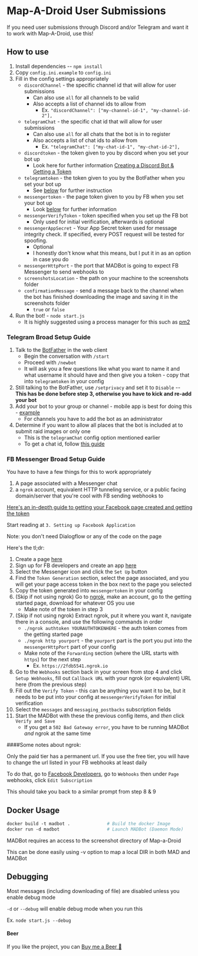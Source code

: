 # Map-A-Droid User Submissions

If you need user submissions through Discord and/or Telegram and want it to work with Map-A-Droid, use this!

## How to use
1. Install dependencies -- `npm install`
2. Copy `config.ini.example` to `config.ini`
3. Fill in the config settings appropriately
    * `discordChannel` - the specific channel id that will allow for user submissions
        * Can also use `all` for all channels to be valid
        * Also accepts a list of channel ids to allow from
            * Ex. `"discordChannel": ["my-channel-id-1", "my-channel-id-2"],`
    * `telegramChat` - the specific chat id that will allow for user submissions
        * Can also use `all` for all chats that the bot is in to register
        * Also accepts a list of chat ids to allow from
            * Ex. `"telegramChat": ["my-chat-id-1", "my-chat-id-2"],`
    * `discordtoken` - the token given to you by discord when you set your bot up
        * Look here for further information [Creating a Discord Bot & Getting a Token](
        https://github.com/reactiflux/discord-irc/wiki/Creating-a-discord-bot-&-getting-a-token)
    * `telegramtoken` - the token given to you by the BotFather when you set your bot up
        * See [below](###telegram-broad-setup-guide) for further instruction
    * `messengertoken` - the page token given to you by FB when you set your bot up
        * Look [below](###fb-messenger-broad-setup-guide) for further information
    * `messengerVerifyToken` - token specified when you set up the FB bot
        * Only used for initial verification, afterwards is optional
    * `messengerAppSecret` - Your App Secret token used for message integrity check. If specified, every POST request 
    will be tested for spoofing.
        * Optional
        * I honestly don't know what this means, but I put it in as an option in case you do
    * `messengerHttpPort` - the port that MADBot is going to expect FB Messenger to send webhooks to
    * `screenshotsLocation` - the path on your machine to the screenshots folder
    * `confirmationMessage` - send a message back to the channel when the bot has finished downloading the image
    and saving it in the screenshots folder
        * `true` or `false`
4. Run the bot! -  `node start.js`
    * It is highly suggested using a process manager for this such as [pm2](http://pm2.keymetrics.io/)
    
    
### Telegram Broad Setup Guide
1. Talk to the [BotFather](https://telegram.me/botfather) in the web client
    * Begin the conversation with `/start`
    * Proceed with `/newbot`
    * It will ask you a few questions like what you want to name it and what username it should have and 
    then give you a token - copy that into `telegramtoken` in your config
2. Still talking to the BotFather, use `/setprivacy` and set it to `Disable` 
-- **This has be done before step 3, otherwise you have to kick and re-add your bot**
3. Add your bot to your group or channel - mobile app is best for doing this - 
[example](https://stackoverflow.com/questions/33126743/how-do-i-add-my-bot-to-a-channel/33497769)
    * For channels you have to add the bot as an administrator
4. Determine if you want to allow all places that the bot is included at to submit raid images or only one
    * This is the `telegramChat` config option mentioned earlier
    * To get a chat id, follow 
    [this guide](https://docs.influxdata.com/kapacitor/v1.5/event_handlers/telegram/#get-your-telegram-chat-id)
    
### FB Messenger Broad Setup Guide
You have to have a few things for this to work appropriately
1. A page associated with a Messenger chat
2. a `ngrok` account, equivalent HTTP tunneling service, or a public facing domain/server that you're cool with
FB sending webhooks to

[Here's an in-depth guide to getting your Facebook page created and getting the token](https://medium.com/crowdbotics/how-to-create-your-very-own-facebook-messenger-bot-with-dialogflow-and-node-js-in-just-one-day-f5f2f5792be5)

Start reading at `3. Setting up Facebook Application`

Note: you don't need Dialogflow or any of the code on the page

Here's the tl;dr:
1. Create a page [here](https://facebook.com/pages/create)
2. Sign up for FB developers and create an app [here](https://developers.facebook.com/quickstarts)
3. Select the Messenger icon and click the `Set Up` button
4. Find the `Token Generation` section, select the page associated, and you will get your page access token in the box
next to the page you selected
5. Copy the token generated into `messengertoken` in your config
6. (Skip if not using ngrok) Go to [ngrok](https://ngrok.com/), make an account, go to the getting started page, download for whatever OS you use
    * Make note of the token in step 3
7. (Skip if not using ngrok) Extract ngrok, put it where you want it, navigate there in a console, and use the following commands in order
    * `./ngrok authtoken YOURAUTHTOKENHERE` - the auth token comes from the getting started page
    * `./ngrok http yourport` - the `yourport` part is the port you put into the `messengerHttpPort` part of your config
    * Make note of the `Forwarding` section (where the URL starts with `https`) for the next step
        * Ex. `https://2fdb5541.ngrok.io`
8. Go to the `Webhooks` section back in your screen from stop 4 and click `Setup Webhooks`, fill out `Callback URL` 
with your ngrok (or equivalent) URL here (from the previous step)
9. Fill out the `Verify Token` - this can be anything you want it to be, but it needs to be put into your config at 
`messengerVerifyToken` for initial verification
9. Select the `messages` and `messaging_postbacks` subscription fields
10. Start the MADBot with these the previous config items, and *then* click `Verify and Save`
    * If you get a `502 Bad Gateway error`, you have to be running MADBot *and* ngrok at the same time
    
####Some notes about ngrok:

Only the paid tier has a permanent url. If you use the free tier, you will have to change the url listed in your 
FB webhooks at least daily

To do that, go to [Facebook Developers](https://developers.facebook.com), go to `Webhooks` then under `Page` webhooks, 
click `Edit Subscription`

This should take you back to a similar prompt from step 8 & 9
    
## Docker Usage
```dockerfile
docker build -t madbot .              # Build the docker Image
docker run -d madbot                  # Launch MADBot (Daemon Mode)
```

MADBot requires an access to the screenshot directory of Map-a-Droid

This can be done easily using -v option to map a local DIR in both MAD and MADBot

## Debugging
Most messages (including downloading of file) are disabled unless you enable debug mode

`-d` or `--debug` will enable debug mode when you run this

Ex. `node start.js --debug`

#### Beer
If you like the project, you can [Buy me a Beer 🍻](https://ko-fi.com/Z8Z3AVDQ)
